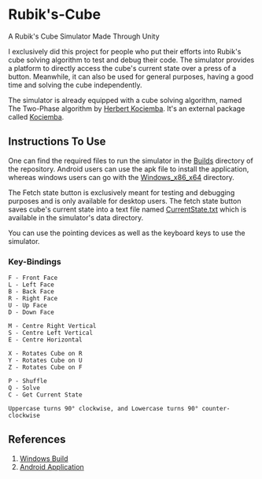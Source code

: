 # Rubik's-Cube
A Rubik's Cube Simulator Made Through Unity

I exclusively did this project for people who put their efforts into Rubik's cube solving algorithm to test and debug their code. The simulator provides a platform to directly access the cube's current state over a press of a button. Meanwhile, it can also be used for general purposes, having a good time and solving the cube independently.<br />

The simulator is already equipped with a cube solving algorithm, named The Two-Phase algorithm by [Herbert Kociemba](https://www.speedsolving.com/wiki/index.php/Herbert_Kociemba). It's an external package called [Kociemba](https://github.com/Megalomatt/Kociemba).<br />

## Instructions To Use
One can find the required files to run the simulator in the [Builds](https://github.com/milind-prajapat/Rubiks-Cube/tree/main/Builds) directory of the repository. Android users can use the apk file to install the application, whereas windows users can go with the [Windows_x86_x64](https://github.com/milind-prajapat/Rubiks-Cube/tree/main/Builds/Windows_x86_x64) directory.<br />

The Fetch state button is exclusively meant for testing and debugging purposes and is only available for desktop users. The fetch state button saves cube's current state into a text file named [CurrentState.txt](https://github.com/milind-prajapat/Rubiks-Cube/blob/main/Builds/Windows_x86_x64/Rubiks%20Cube_Data/CurrentState.txt) which is available in the simulator's data directory.<br />

You can use the pointing devices as well as the keyboard keys to use the simulator.<br />

### Key-Bindings
```
F - Front Face
L - Left Face
B - Back Face
R - Right Face
U - Up Face
D - Down Face

M - Centre Right Vertical
S - Centre Left Vertical
E - Centre Horizontal

X - Rotates Cube on R
Y - Rotates Cube on U
Z - Rotates Cube on F

P - Shuffle
Q - Solve
C - Get Current State

Uppercase turns 90° clockwise, and Lowercase turns 90° counter-clockwise
```

## References
1. [Windows Build](https://drive.google.com/file/d/1yPU8f04ILZ6PNuArOsjJkt3EMk4QQR_F/view?usp=sharing)
2. [Android Application](https://drive.google.com/file/d/1ExQ5nqQ2iixKeT88FqmeG6X6uyF3YHdG/view?usp=sharing)
